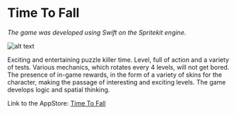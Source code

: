 # Time To Fall
_The game was developed using Swift on the Spritekit engine._

![alt text](http://i68.tinypic.com/2h7fbew.png)

Exciting and entertaining puzzle killer time. Level, full of action and a variety of tests. Various mechanics, which rotates every 4 levels, will not get bored. The presence of in-game rewards, in the form of a variety of skins for the character, making the passage of interesting and exciting levels. The game develops logic and spatial thinking.

Link to the AppStore: [Time To Fall](https://appsto.re/ru/Gg4hib.i "AppStore")